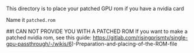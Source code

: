 This directory is to place your patched GPU rom if you have a nvidia card

Name it `patched.rom`

##I CAN NOT PROVIDE YOU WITH A PATCHED ROM
If you want to make a patched nvidia rom, see this guide: https://gitlab.com/risingprismtv/single-gpu-passthrough/-/wikis/6)-Preparation-and-placing-of-the-ROM-file
